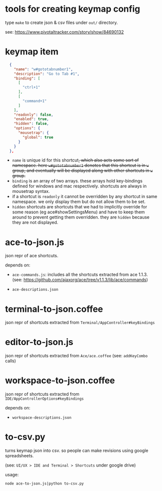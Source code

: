 # tools for creating keymap config

type `make` to create json & csv files under `out/` directory.

see: https://www.pivotaltracker.com/story/show/84690132

# keymap item

```json
  {
    "name": "w#gototabnumber1",
    "description": "Go to Tab #1",
    "binding": [
      [
        "ctrl+1"
      ],
      [
        "command+1"
      ]
    ],
    "readonly": false,
    "enabled": true,
    "hidden": false,
    "options": {
      "mousetrap": {
        "global": true
      }
    }
  },
```

- `name` is unique id for this shortcut~~, which also acts some sort of namespace. here `w#gototabnumber1` denotes that this shortcut is in `w` group, and eventually will be displayed along with other shortcuts in `w` group.~~
- `binding` is an array of two arrays. these arrays hold key-bindings defined for windows and mac respectively. shortcuts are always in mousetrap syntax.
- if a shortcut is `readonly` it cannot be overridden by any shortcut in same namespace. we only display them but do not allow them to be set.
- `hidden` shortcuts are shortcuts that we had to implicitly override for some reason (eg ace#showSettingsMenu) and have to keep them around to prevent getting them overridden. they are `hidden` because they are not displayed.

# ace-to-json.js

json repr of ace shortcuts.

depends on:

- `ace-commands.js`: includes all the shortcuts extracted from ace 1.1.3. (see: https://github.com/ajaxorg/ace/tree/v1.1.3/lib/ace/commands)

- `ace-descriptions.json`

# terminal-to-json.coffee

json repr of shortcuts extracted from `Terminal/AppController#keyBindings`

# editor-to-json.js

json repr of shortcuts extracted from `Ace/ace.coffee` (see: `addKeyCombo` calls)

# workspace-to-json.coffee

json repr of shortcuts extracted from `IDE/AppControllerOptions#keyBindings`

depends on:

- `workspace-descriptions.json`

# to-csv.py

turns keymap json into csv. so people can make revisions using google spreadsheets.

(see: `UI/UX > IDE and Terminal > Shortcuts` under google drive)

usage:

```
node ace-to-json.js|python to-csv.py
```

